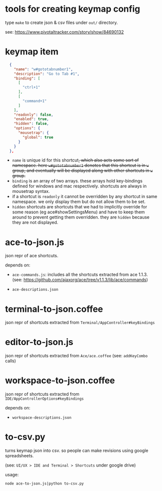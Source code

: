 # tools for creating keymap config

type `make` to create json & csv files under `out/` directory.

see: https://www.pivotaltracker.com/story/show/84690132

# keymap item

```json
  {
    "name": "w#gototabnumber1",
    "description": "Go to Tab #1",
    "binding": [
      [
        "ctrl+1"
      ],
      [
        "command+1"
      ]
    ],
    "readonly": false,
    "enabled": true,
    "hidden": false,
    "options": {
      "mousetrap": {
        "global": true
      }
    }
  },
```

- `name` is unique id for this shortcut~~, which also acts some sort of namespace. here `w#gototabnumber1` denotes that this shortcut is in `w` group, and eventually will be displayed along with other shortcuts in `w` group.~~
- `binding` is an array of two arrays. these arrays hold key-bindings defined for windows and mac respectively. shortcuts are always in mousetrap syntax.
- if a shortcut is `readonly` it cannot be overridden by any shortcut in same namespace. we only display them but do not allow them to be set.
- `hidden` shortcuts are shortcuts that we had to implicitly override for some reason (eg ace#showSettingsMenu) and have to keep them around to prevent getting them overridden. they are `hidden` because they are not displayed.

# ace-to-json.js

json repr of ace shortcuts.

depends on:

- `ace-commands.js`: includes all the shortcuts extracted from ace 1.1.3. (see: https://github.com/ajaxorg/ace/tree/v1.1.3/lib/ace/commands)

- `ace-descriptions.json`

# terminal-to-json.coffee

json repr of shortcuts extracted from `Terminal/AppController#keyBindings`

# editor-to-json.js

json repr of shortcuts extracted from `Ace/ace.coffee` (see: `addKeyCombo` calls)

# workspace-to-json.coffee

json repr of shortcuts extracted from `IDE/AppControllerOptions#keyBindings`

depends on:

- `workspace-descriptions.json`

# to-csv.py

turns keymap json into csv. so people can make revisions using google spreadsheets.

(see: `UI/UX > IDE and Terminal > Shortcuts` under google drive)

usage:

```
node ace-to-json.js|python to-csv.py
```

